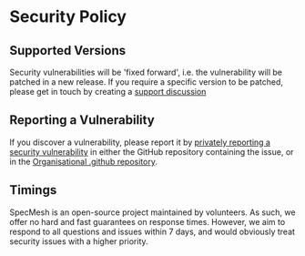 # Security Policy

## Supported Versions

Security vulnerabilities will be 'fixed forward', i.e. the vulnerability will be patched in a new release.
If you require a specific version to be patched, please get in touch by creating a [support discussion](https://github.com/orgs/specmesh/discussions/new?category=support)

## Reporting a Vulnerability

If you discover a vulnerability, please report it by 
[privately reporting a security vulnerability](https://docs.github.com/en/code-security/security-advisories/guidance-on-reporting-and-writing/privately-reporting-a-security-vulnerability#privately-reporting-a-security-vulnerability) 
in either the GitHub repository containing the issue, or in the [Organisational .github repository](https://github.com/specmesh/.github/security/advisories/new).

## Timings

SpecMesh is an open-source project maintained by volunteers. As such, we offer no hard and fast guarantees on response times. 
However, we aim to respond to all questions and issues within 7 days, and would obviously treat security issues with a higher priority.
